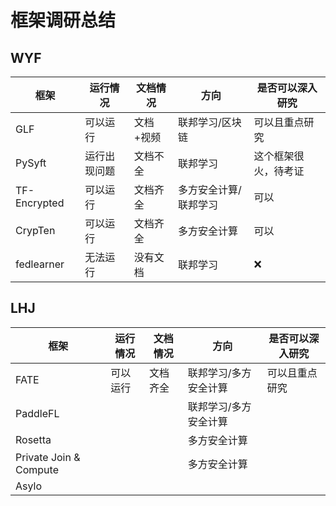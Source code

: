# 框架调研总结

## WYF

| 框架         | 运行情况     | 文档情况  | 方向                  | 是否可以深入研究     |
| ------------ | ------------ | --------- | --------------------- | -------------------- |
| GLF          | 可以运行     | 文档+视频 | 联邦学习/区块链       | 可以且重点研究       |
| PySyft       | 运行出现问题 | 文档不全  | 联邦学习              | 这个框架很火，待考证 |
| TF-Encrypted | 可以运行     | 文档齐全  | 多方安全计算/联邦学习 | 可以                 |
| CrypTen      | 可以运行     | 文档齐全  | 多方安全计算          | 可以                 |
| fedlearner   | 无法运行     | 没有文档  | 联邦学习              | ❌                    |

## LHJ

| 框架          | 运行情况     | 文档情况  | 方向                  | 是否可以深入研究     |
| ------------  | ------------ | --------- | --------------------- | -------------------- |
| FATE          | 可以运行     | 文档齐全 | 联邦学习/多方安全计算     | 可以且重点研究       |
| PaddleFL      |             |        | 联邦学习/多方安全计算     |     |
| Rosetta       |              |        | 多方安全计算 |       |
| Private Join & Compute|         |      | 多方安全计算      |                 |
| Asylo   |      |       |               |                     |
